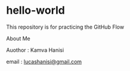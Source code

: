 # hello-world
This repository is for practicing the GitHub Flow

About Me 

Auothor : Kamva Hanisi

email : lucashanisi@gmail.com
